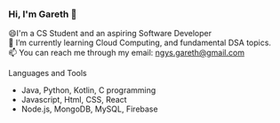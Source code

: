 ### Hi, I'm Gareth 👋

😄I'm a CS Student and an aspiring Software Developer<br />
🌱 I’m currently learning Cloud Computing, and fundamental DSA topics.<br />
📫 You can reach me through my email: ngys.gareth@gmail.com<br />

Languages and Tools
* Java, Python, Kotlin, C programming
* Javascript, Html, CSS, React
* Node.js, MongoDB, MySQL, Firebase

<!--
**Lilchoo/Lilchoo** is a ✨ _special_ ✨ repository because its `README.md` (this file) appears on your GitHub profile.

Here are some ideas to get you started:

- 🔭 I’m currently working on ...
- 🌱 I’m currently learning ...
- 👯 I’m looking to collaborate on ...
- 🤔 I’m looking for help with ...
- 💬 Ask me about ...
- 📫 How to reach me: ...
- 😄 Pronouns: ...
- ⚡ Fun fact: ...
-->
